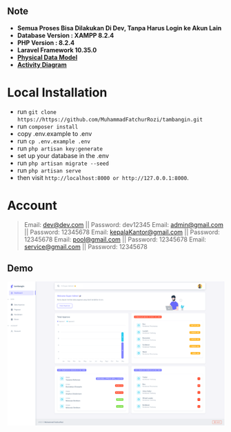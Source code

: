 ## Note

-   **Semua Proses Bisa Dilakukan Di Dev, Tanpa Harus Login ke Akun Lain**
-   **Database Version : XAMPP 8.2.4**
-   **PHP Version : 8.2.4**
-   **Laravel Framework 10.35.0**
-   **[Physical Data Model](https://lucid.app/lucidchart/50004984-2591-491e-a216-00c33ad2e28a/edit?viewport_loc=-1792%2C-890%2C4797%2C2173%2C0_0&invitationId=inv_9f003431-e768-4513-8c6b-f08af47a6136)**
-   **[Activity Diagram](https://lucid.app/lucidchart/cfd306f4-f34a-4849-9752-ea4f17ebab91/edit?viewport_loc=340%2C-515%2C2325%2C1053%2C0_0&invitationId=inv_c2db4767-560e-4aaf-830c-583ebdd9bf1a)**

# Local Installation

-   run `git clone https://https://github.com/MuhammadFatchurRozi/tambangin.git`
-   run `composer install `
-   copy .env.example to .env
-   run `cp .env.example .env`
-   run `php artisan key:generate`
-   set up your database in the .env
-   run `php artisan migrate --seed`
-   run `php artisan serve`
-   then visit `http://localhost:8000 or http://127.0.0.1:8000`.

# Account

> Email: dev@dev.com || Password: dev12345
> Email: admin@gmail.com || Password: 12345678
> Email: kepalaKantor@gmail.com || Password: 12345678
> Email: pool@gmail.com || Password: 12345678
> Email: service@gmail.com || Password: 12345678

## Demo

![Tambangin](public/images/screenshot.png)
